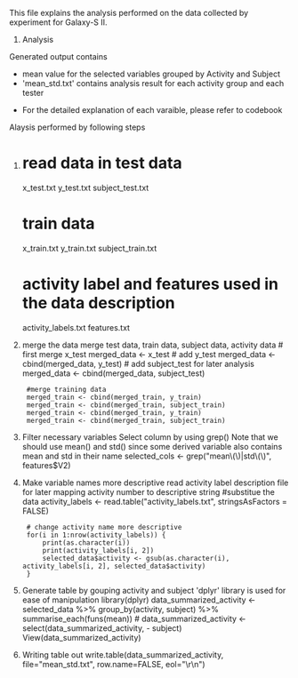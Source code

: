 This file explains the analysis performed on the data collected by experiment for Galaxy-S II.

1. Analysis 

Generated output contains

- mean value for the selected variables grouped by Activity and Subject
- 'mean_std.txt' contains analysis result for each activity group and each tester

* For the detailed explanation of each varaible, please refer to codebook

Alaysis performed by following steps

1) read data in
   test data
   =========
   x_test.txt
   y_test.txt
   subject_test.txt

   train data
   ==========
   x_train.txt
   y_train.txt
   subject_train.txt

   activity label and features used in the data description
   ========================================================
   activity_labels.txt
   features.txt

2) merge the data
	merge test data, train data, subject data, activity data
		# first merge x_test
		merged_data <- x_test
		# add y_test
		merged_data <- cbind(merged_data, y_test)
		# add subject_test for later analysis
		merged_data <- cbind(merged_data, subject_test)
		
		#merge training data
		merged_train <- cbind(merged_train, y_train)
		merged_train <- cbind(merged_train, subject_train)
		merged_train <- cbind(merged_train, y_train)
		merged_train <- cbind(merged_train, subject_train)

3) Filter necessary variables
		Select column by using grep()
		Note that we should use mean() and std() since some derived variable also contains mean and std in their name
		selected_cols <- grep("mean\\(\\)|std\\(\\)", features$V2)

		
4) Make variable names more descriptive
		read activity label description file for later mapping activity number to descriptive string
		#substitue the data
		activity_labels <- read.table("activity_labels.txt", stringsAsFactors = FALSE)

		# change activity name more descriptive
		for(i in 1:nrow(activity_labels)) {
   			print(as.character(i))
   			print(activity_labels[i, 2])
   			selected_data$activity <- gsub(as.character(i), activity_labels[i, 2], selected_data$activity)
		}		

5) Generate table by gouping activity and subject
		'dplyr' library is used for ease of manipulation
		library(dplyr)
		data_summarized_activity <- selected_data %>%
  		group_by(activity, subject) %>%
  		summarise_each(funs(mean))
		# data_summarized_activity <- select(data_summarized_activity, - subject)
		View(data_summarized_activity)

6) Writing table out
		write.table(data_summarized_activity, file="mean_std.txt", row.name=FALSE, eol="\r\n")

